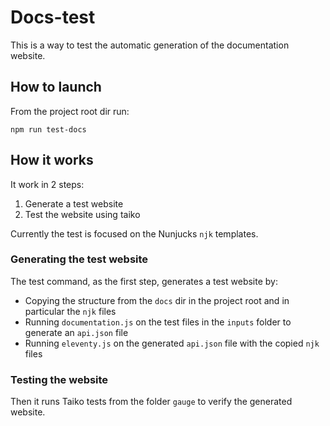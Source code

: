# Docs-test

This is a way to test the automatic generation of the documentation website.

## How to launch

From the project root dir run:

```
npm run test-docs
```

## How it works

It work in 2 steps:

1. Generate a test website
2. Test the website using taiko

Currently the test is focused on the Nunjucks `njk` templates.

### Generating the test website

The test command, as the first step, generates a test website by:

- Copying the structure from the `docs` dir in the project root and in particular the `njk` files
- Running `documentation.js` on the test files in the `inputs` folder to generate an `api.json` file
- Running `eleventy.js` on the generated `api.json` file with the copied `njk` files

### Testing the website

Then it runs Taiko tests from the folder `gauge` to verify the generated website.

